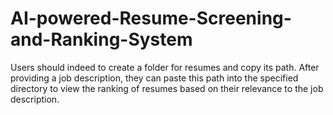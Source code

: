 # AI-powered-Resume-Screening-and-Ranking-System
Users should indeed to create a folder for resumes and copy its path. After providing a job description, they can paste this path into the specified directory to view the ranking of resumes based on their relevance to the job description.
